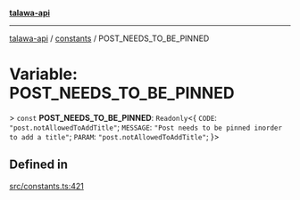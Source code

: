 [**talawa-api**](../../README.md)

***

[talawa-api](../../modules.md) / [constants](../README.md) / POST\_NEEDS\_TO\_BE\_PINNED

# Variable: POST\_NEEDS\_TO\_BE\_PINNED

\> `const` **POST\_NEEDS\_TO\_BE\_PINNED**: `Readonly`\<\{ `CODE`: `"post.notAllowedToAddTitle"`; `MESSAGE`: `"Post needs to be pinned inorder to add a title"`; `PARAM`: `"post.notAllowedToAddTitle"`; \}\>

## Defined in

[src/constants.ts:421](https://github.com/PalisadoesFoundation/talawa-api/blob/6bd0fecc1032af2aa70d925c85724d9fec2350f9/src/constants.ts#L421)
